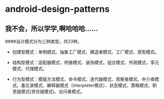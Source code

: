 android-design-patterns
==========================

我不会，所以学学,啊哈哈哈......
-------------------------------

####设计模式分为三种类型，共23种。

* 创建型模式：单例模式、抽象工厂模式、建造者模式、工厂模式、原型模式。

* 结构型模式：适配器模式、桥接模式、装饰模式、组合模式、外观模式、享元模式、代理模式。

* 行为型模式：模版方法模式、命令模式、迭代器模式、观察者模式、中介者模式、备忘录模式、解释器模式（Interpreter模式）、状态模式、策略模式、职责链模式(责任链模式)、访问者模式。



